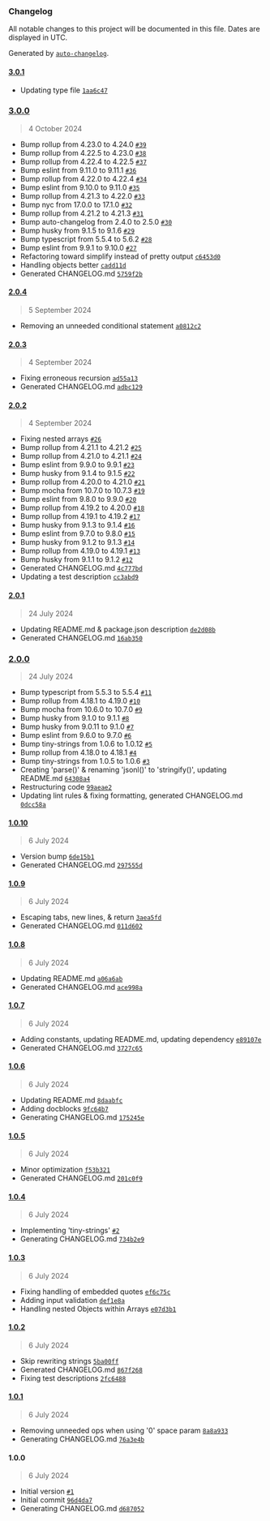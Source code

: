 ### Changelog

All notable changes to this project will be documented in this file. Dates are displayed in UTC.

Generated by [`auto-changelog`](https://github.com/CookPete/auto-changelog).

#### [3.0.1](https://github.com/avoidwork/tiny-jsonl/compare/3.0.0...3.0.1)

- Updating type file [`1aa6c47`](https://github.com/avoidwork/tiny-jsonl/commit/1aa6c478fd6d1254ff92d2e06d425c47d9b6a358)

### [3.0.0](https://github.com/avoidwork/tiny-jsonl/compare/2.0.4...3.0.0)

> 4 October 2024

- Bump rollup from 4.23.0 to 4.24.0 [`#39`](https://github.com/avoidwork/tiny-jsonl/pull/39)
- Bump rollup from 4.22.5 to 4.23.0 [`#38`](https://github.com/avoidwork/tiny-jsonl/pull/38)
- Bump rollup from 4.22.4 to 4.22.5 [`#37`](https://github.com/avoidwork/tiny-jsonl/pull/37)
- Bump eslint from 9.11.0 to 9.11.1 [`#36`](https://github.com/avoidwork/tiny-jsonl/pull/36)
- Bump rollup from 4.22.0 to 4.22.4 [`#34`](https://github.com/avoidwork/tiny-jsonl/pull/34)
- Bump eslint from 9.10.0 to 9.11.0 [`#35`](https://github.com/avoidwork/tiny-jsonl/pull/35)
- Bump rollup from 4.21.3 to 4.22.0 [`#33`](https://github.com/avoidwork/tiny-jsonl/pull/33)
- Bump nyc from 17.0.0 to 17.1.0 [`#32`](https://github.com/avoidwork/tiny-jsonl/pull/32)
- Bump rollup from 4.21.2 to 4.21.3 [`#31`](https://github.com/avoidwork/tiny-jsonl/pull/31)
- Bump auto-changelog from 2.4.0 to 2.5.0 [`#30`](https://github.com/avoidwork/tiny-jsonl/pull/30)
- Bump husky from 9.1.5 to 9.1.6 [`#29`](https://github.com/avoidwork/tiny-jsonl/pull/29)
- Bump typescript from 5.5.4 to 5.6.2 [`#28`](https://github.com/avoidwork/tiny-jsonl/pull/28)
- Bump eslint from 9.9.1 to 9.10.0 [`#27`](https://github.com/avoidwork/tiny-jsonl/pull/27)
- Refactoring toward simplify instead of pretty output [`c6453d0`](https://github.com/avoidwork/tiny-jsonl/commit/c6453d01438bb78716e8b8f83cf32dbaeddd2296)
- Handling objects better [`cadd11d`](https://github.com/avoidwork/tiny-jsonl/commit/cadd11d57fecfbf76a29d1be66bc8d293a22c724)
- Generated CHANGELOG.md [`5759f2b`](https://github.com/avoidwork/tiny-jsonl/commit/5759f2bf0c981925f9697dd7cd2fa972dcd232b2)

#### [2.0.4](https://github.com/avoidwork/tiny-jsonl/compare/2.0.3...2.0.4)

> 5 September 2024

- Removing an unneeded conditional statement [`a0812c2`](https://github.com/avoidwork/tiny-jsonl/commit/a0812c2ffa9a1fd1d3a9e99831779ac6b6aaef16)

#### [2.0.3](https://github.com/avoidwork/tiny-jsonl/compare/2.0.2...2.0.3)

> 4 September 2024

- Fixing erroneous recursion [`ad55a13`](https://github.com/avoidwork/tiny-jsonl/commit/ad55a13f16bb33904841764e075847d1c44dbdd8)
- Generated CHANGELOG.md [`adbc129`](https://github.com/avoidwork/tiny-jsonl/commit/adbc12952c86e797d8c90d63a78d819bcc04147f)

#### [2.0.2](https://github.com/avoidwork/tiny-jsonl/compare/2.0.1...2.0.2)

> 4 September 2024

- Fixing nested arrays [`#26`](https://github.com/avoidwork/tiny-jsonl/pull/26)
- Bump rollup from 4.21.1 to 4.21.2 [`#25`](https://github.com/avoidwork/tiny-jsonl/pull/25)
- Bump rollup from 4.21.0 to 4.21.1 [`#24`](https://github.com/avoidwork/tiny-jsonl/pull/24)
- Bump eslint from 9.9.0 to 9.9.1 [`#23`](https://github.com/avoidwork/tiny-jsonl/pull/23)
- Bump husky from 9.1.4 to 9.1.5 [`#22`](https://github.com/avoidwork/tiny-jsonl/pull/22)
- Bump rollup from 4.20.0 to 4.21.0 [`#21`](https://github.com/avoidwork/tiny-jsonl/pull/21)
- Bump mocha from 10.7.0 to 10.7.3 [`#19`](https://github.com/avoidwork/tiny-jsonl/pull/19)
- Bump eslint from 9.8.0 to 9.9.0 [`#20`](https://github.com/avoidwork/tiny-jsonl/pull/20)
- Bump rollup from 4.19.2 to 4.20.0 [`#18`](https://github.com/avoidwork/tiny-jsonl/pull/18)
- Bump rollup from 4.19.1 to 4.19.2 [`#17`](https://github.com/avoidwork/tiny-jsonl/pull/17)
- Bump husky from 9.1.3 to 9.1.4 [`#16`](https://github.com/avoidwork/tiny-jsonl/pull/16)
- Bump eslint from 9.7.0 to 9.8.0 [`#15`](https://github.com/avoidwork/tiny-jsonl/pull/15)
- Bump husky from 9.1.2 to 9.1.3 [`#14`](https://github.com/avoidwork/tiny-jsonl/pull/14)
- Bump rollup from 4.19.0 to 4.19.1 [`#13`](https://github.com/avoidwork/tiny-jsonl/pull/13)
- Bump husky from 9.1.1 to 9.1.2 [`#12`](https://github.com/avoidwork/tiny-jsonl/pull/12)
- Generated CHANGELOG.md [`4c777bd`](https://github.com/avoidwork/tiny-jsonl/commit/4c777bd176ae12c12181f11cb001f2ed0671740b)
- Updating a test description [`cc3abd9`](https://github.com/avoidwork/tiny-jsonl/commit/cc3abd9b92631e4c409f7ae23f03292c40fccc95)

#### [2.0.1](https://github.com/avoidwork/tiny-jsonl/compare/2.0.0...2.0.1)

> 24 July 2024

- Updating README.md & package.json description [`de2d08b`](https://github.com/avoidwork/tiny-jsonl/commit/de2d08b96e7e413cb112883f977637d072b7bf45)
- Generated CHANGELOG.md [`16ab350`](https://github.com/avoidwork/tiny-jsonl/commit/16ab35026d5f733f84ff57c3892aa86af184c7fe)

### [2.0.0](https://github.com/avoidwork/tiny-jsonl/compare/1.0.10...2.0.0)

> 24 July 2024

- Bump typescript from 5.5.3 to 5.5.4 [`#11`](https://github.com/avoidwork/tiny-jsonl/pull/11)
- Bump rollup from 4.18.1 to 4.19.0 [`#10`](https://github.com/avoidwork/tiny-jsonl/pull/10)
- Bump mocha from 10.6.0 to 10.7.0 [`#9`](https://github.com/avoidwork/tiny-jsonl/pull/9)
- Bump husky from 9.1.0 to 9.1.1 [`#8`](https://github.com/avoidwork/tiny-jsonl/pull/8)
- Bump husky from 9.0.11 to 9.1.0 [`#7`](https://github.com/avoidwork/tiny-jsonl/pull/7)
- Bump eslint from 9.6.0 to 9.7.0 [`#6`](https://github.com/avoidwork/tiny-jsonl/pull/6)
- Bump tiny-strings from 1.0.6 to 1.0.12 [`#5`](https://github.com/avoidwork/tiny-jsonl/pull/5)
- Bump rollup from 4.18.0 to 4.18.1 [`#4`](https://github.com/avoidwork/tiny-jsonl/pull/4)
- Bump tiny-strings from 1.0.5 to 1.0.6 [`#3`](https://github.com/avoidwork/tiny-jsonl/pull/3)
- Creating 'parse()' & renaming 'jsonl()' to 'stringify()', updating README.md [`64308a4`](https://github.com/avoidwork/tiny-jsonl/commit/64308a4e4390bcc3491edfe5e0d24212c285aea0)
- Restructuring code [`99aeae2`](https://github.com/avoidwork/tiny-jsonl/commit/99aeae28c6e47b45f64d190815345d2946194e5f)
- Updating lint rules & fixing formatting, generated CHANGELOG.md [`0dcc58a`](https://github.com/avoidwork/tiny-jsonl/commit/0dcc58a4e41e4fc684bffecc10f645579751170e)

#### [1.0.10](https://github.com/avoidwork/tiny-jsonl/compare/1.0.9...1.0.10)

> 6 July 2024

- Version bump [`6de15b1`](https://github.com/avoidwork/tiny-jsonl/commit/6de15b1185ba69f06975ead7532839f8537a7c0f)
- Generated CHANGELOG.md [`297555d`](https://github.com/avoidwork/tiny-jsonl/commit/297555d4cd5c5d3e25088b7f66c6d3f0c8d7b3c0)

#### [1.0.9](https://github.com/avoidwork/tiny-jsonl/compare/1.0.8...1.0.9)

> 6 July 2024

- Escaping tabs, new lines, & return [`3aea5fd`](https://github.com/avoidwork/tiny-jsonl/commit/3aea5fd2e4d8fdaff4494ea30931072bccd3122f)
- Generated CHANGELOG.md [`011d602`](https://github.com/avoidwork/tiny-jsonl/commit/011d602a820ca3f54a9f8cda28ba2a362db8d374)

#### [1.0.8](https://github.com/avoidwork/tiny-jsonl/compare/1.0.7...1.0.8)

> 6 July 2024

- Updating README.md [`a06a6ab`](https://github.com/avoidwork/tiny-jsonl/commit/a06a6ab29433c00cd39495c117a3ca2ccc9901d9)
- Generated CHANGELOG.md [`ace998a`](https://github.com/avoidwork/tiny-jsonl/commit/ace998a101177bf647c6a94123d44902c1433ed2)

#### [1.0.7](https://github.com/avoidwork/tiny-jsonl/compare/1.0.6...1.0.7)

> 6 July 2024

- Adding constants, updating README.md, updating dependency [`e89107e`](https://github.com/avoidwork/tiny-jsonl/commit/e89107eb099f1d0ded665cd575ac71f897290619)
- Generated CHANGELOG.md [`3727c65`](https://github.com/avoidwork/tiny-jsonl/commit/3727c650477d2810d24616e3dbd0b3751fa0577f)

#### [1.0.6](https://github.com/avoidwork/tiny-jsonl/compare/1.0.5...1.0.6)

> 6 July 2024

- Updating README.md [`8daabfc`](https://github.com/avoidwork/tiny-jsonl/commit/8daabfc7583d6b7537f85da5972d2ef7437b7a3b)
- Adding docblocks [`9fc64b7`](https://github.com/avoidwork/tiny-jsonl/commit/9fc64b7d443a10c8f6bb901f22694151949cdea9)
- Generating CHANGELOG.md [`175245e`](https://github.com/avoidwork/tiny-jsonl/commit/175245eda271bf428b911919b6a038d6b677a89b)

#### [1.0.5](https://github.com/avoidwork/tiny-jsonl/compare/1.0.4...1.0.5)

> 6 July 2024

- Minor optimization [`f53b321`](https://github.com/avoidwork/tiny-jsonl/commit/f53b321cfe59dc9e2e4f817e640b3c7b4ffa9beb)
- Generated CHANGELOG.md [`201c0f9`](https://github.com/avoidwork/tiny-jsonl/commit/201c0f9ab3c8c0f4cc79893660360ff65cf32718)

#### [1.0.4](https://github.com/avoidwork/tiny-jsonl/compare/1.0.3...1.0.4)

> 6 July 2024

- Implementing 'tiny-strings' [`#2`](https://github.com/avoidwork/tiny-jsonl/pull/2)
- Generating CHANGELOG.md [`734b2e9`](https://github.com/avoidwork/tiny-jsonl/commit/734b2e9868f93bba11255ecece1c67ad88067497)

#### [1.0.3](https://github.com/avoidwork/tiny-jsonl/compare/1.0.2...1.0.3)

> 6 July 2024

- Fixing handling of embedded quotes [`ef6c75c`](https://github.com/avoidwork/tiny-jsonl/commit/ef6c75ce0695051e6d5381b99b87fee8d8dbff85)
- Adding input validation [`def1e8a`](https://github.com/avoidwork/tiny-jsonl/commit/def1e8ab7d226402f7b505fcdfe2c9c25edcda44)
- Handling nested Objects within Arrays [`e07d3b1`](https://github.com/avoidwork/tiny-jsonl/commit/e07d3b190060d5c5810143cbec5479b1c6aa1045)

#### [1.0.2](https://github.com/avoidwork/tiny-jsonl/compare/1.0.1...1.0.2)

> 6 July 2024

- Skip rewriting strings [`5ba00ff`](https://github.com/avoidwork/tiny-jsonl/commit/5ba00ff21d2baf402a1bc70d5981150699a56a32)
- Generated CHANGELOG.md [`867f268`](https://github.com/avoidwork/tiny-jsonl/commit/867f26875aa1fe5b3b207c860999702a87ed21b1)
- Fixing test descriptions [`2fc6488`](https://github.com/avoidwork/tiny-jsonl/commit/2fc64887183adbb6b1a50e6fccb17eafd2b3b60f)

#### [1.0.1](https://github.com/avoidwork/tiny-jsonl/compare/1.0.0...1.0.1)

> 6 July 2024

- Removing unneeded ops when using '0' space param [`8a8a933`](https://github.com/avoidwork/tiny-jsonl/commit/8a8a93333ad7ba64f5a81a0131b50cd516216445)
- Generating CHANGELOG.md [`76a3e4b`](https://github.com/avoidwork/tiny-jsonl/commit/76a3e4b1e8aef005f6f683f09b91dc98e82f4692)

#### 1.0.0

> 6 July 2024

- Initial version [`#1`](https://github.com/avoidwork/tiny-jsonl/pull/1)
- Initial commit [`96d4da7`](https://github.com/avoidwork/tiny-jsonl/commit/96d4da751aa96a7455e2ae3dda093e82db4340af)
- Generating CHANGELOG.md [`d687052`](https://github.com/avoidwork/tiny-jsonl/commit/d687052d4232db88f7c48e05fe8d863ed4e8937d)
